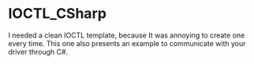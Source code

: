 # IOCTL_CSharp
I needed a clean IOCTL template, because It was annoying to create one every time. This one also presents an example to communicate with your driver through C#.

